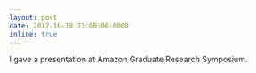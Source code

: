 ```yaml
---
layout: post
date: 2017-10-18 23:00:00-0000
inline: true
---
```


I gave a presentation at Amazon Graduate Research Symposium.

